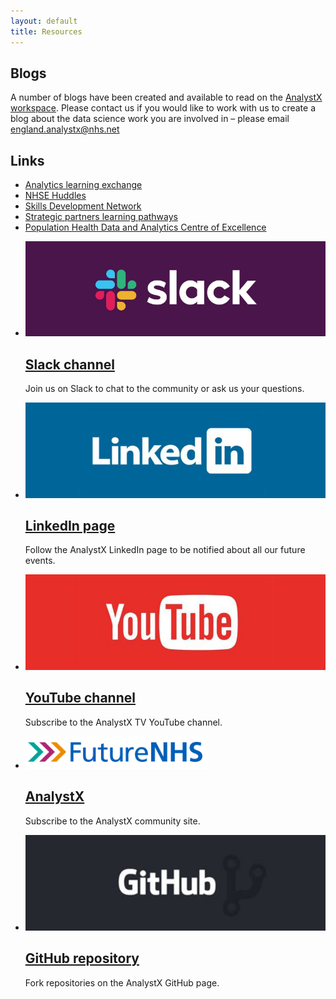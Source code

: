 ```yaml
---
layout: default
title: Resources
---
```


## Blogs

A number of blogs have been created and available to read on the [AnalystX workspace](https://future.nhs.uk/DataAnalytics/view?objectId=25231408). Please contact us if you would like to work with us to create a blog about the data science work you are involved in – please email [england.analystx@nhs.net](mailto:england.analystx@nhs.net)

## Links

- [Analytics learning exchange](https://future.nhs.uk/DataAnalytics/view?objectID=26656560)
- [NHSE Huddles](https://future.nhs.uk/DataAnalytics/view?objectId=26452496)
- [Skills Development Network](https://www.skillsdevelopmentnetwork.com/home)
- [Strategic partners learning pathways](https://future.nhs.uk/DataAnalytics/view?objectId=27093008)
- [Population Health Data and Analytics Centre of Excellence](https://future.nhs.uk/DataAnalytics/view?objectID=28819536)

<ul class="nhsuk-grid-row nhsuk-card-group">
    <li class="nhsuk-grid-column-one-half nhsuk-card-group__item">
        <div class="nhsuk-card nhsuk-card--clickable">
            <img class="nhsuk-card__img" src="assets/img/links/slack-min.png" alt="AnalystX SQL Community Slack">
            <div class="nhsuk-card__content">
                <h2 class="nhsuk-card__heading nhsuk-heading-m">
                    <a class="nhsuk-card__link" href="https://analystx-sql.slack.com/"> Slack channel</a>
                </h2>
                <p>Join us on Slack to chat to the community or ask us your questions.</p>
            </div>
        </div>
    </li>
    <li class="nhsuk-grid-column-one-half nhsuk-card-group__item">
        <div class="nhsuk-card nhsuk-card--clickable">
            <img class="nhsuk-card__img" src="assets/img/links/linkedin-min.png" alt="AnalystX LinkedIn">
            <div class="nhsuk-card__content">
                <h2 class="nhsuk-card__heading nhsuk-heading-m">
                    <a class="nhsuk-card__link" href="https://www.linkedin.com/company/analystx/"> LinkedIn page</a>
                </h2>
                <p>Follow the AnalystX LinkedIn page to be notified about all our future events.</p>
            </div>
        </div>
    </li>
</ul>
<ul class="nhsuk-grid-row nhsuk-card-group">
    <li class="nhsuk-grid-column-one-half nhsuk-card-group__item">
        <div class="nhsuk-card nhsuk-card--clickable">
            <img class="nhsuk-card__img" src="assets/img/links/youtube-min.png" alt="AnalystX Youtube">
            <div class="nhsuk-card__content">
                <h2 class="nhsuk-card__heading nhsuk-heading-m">
                    <a class="nhsuk-card__link" href="https://www.youtube.com/channel/UCg07r7_eTYQchw9n1RqZlNw">YouTube channel</a>
                </h2>
                <p>Subscribe to the AnalystX TV YouTube channel.</p>
            </div>
        </div>
    </li>
    </li>
    </ul>
<ul class="nhsuk-grid-row nhsuk-card-group">
    <li class="nhsuk-grid-column-one-half nhsuk-card-group__item">
        <div class="nhsuk-card nhsuk-card--clickable">
            <img class="nhsuk-card__img" src="assets/img/home/futureNHS.jpg" alt="AnalystX">
            <div class="nhsuk-card__content">
                <h2 class="nhsuk-card__heading nhsuk-heading-m">
                    <a class="nhsuk-card__link" href="[https://future.nhs.uk/DataAnalytics](https://future.nhs.uk/DataAnalytics)">AnalystX</a>
                </h2>
                <p>Subscribe to the AnalystX community site.</p>
            </div>
        </div>
    </li>
    <li class="nhsuk-grid-column-one-half nhsuk-card-group__item">
        <div class="nhsuk-card nhsuk-card--clickable">
            <img class="nhsuk-card__img" src="assets/img/links/github-min.png" alt="AnalystX GitHub">
            <div class="nhsuk-card__content">
                <h2 class="nhsuk-card__heading nhsuk-heading-m">
                    <a class="nhsuk-card__link" href="https://github.com/nhs-analystx"> GitHub repository</a>
                </h2>
                <p>Fork repositories on the AnalystX GitHub page.</p>
            </div>
        </div>
    </li>
</ul>
